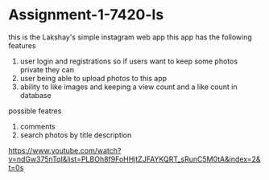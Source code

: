 # Assignment-1-7420-ls
this is the Lakshay's simple instagram web app 
this app has the following features
1. user login and registrations so if users want to keep some photos private they can
2. user being able to upload photos to this app
3. ability to like images and keeping a view count and a like count in database


possible featres
1. comments
2. search photos by title description


https://www.youtube.com/watch?v=ndGw375nTqI&list=PLBOh8f9FoHHjtZJFAYKQRT_sRunC5M0tA&index=2&t=0s